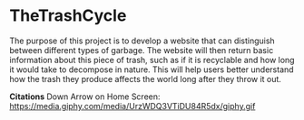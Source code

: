 # TheTrashCycle 
The purpose of this project is to develop a website that can distinguish between different types of garbage. The website will then return basic information about this piece of trash, such as if it is recyclable and how long it would take to decompose in nature. This will help users better understand how the trash they produce affects the world long after they throw it out.


**Citations**
Down Arrow on Home Screen: https://media.giphy.com/media/UrzWDQ3VTiDU84R5dx/giphy.gif
